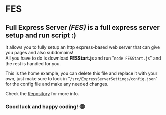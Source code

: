 <h1>FES</h1>
<h2>Full Express Server <i>(FES)</i> is a full express server setup and run script :)</h2>
<p>It allows you to fully setup an http express-based web server that can give you pages and also subdomains!
    <br>All you have to do is download <b>FESStart.js</b> and run "<code>node FESStart.js</code>" and the rest is handled for you.
</p>
<p>This is the home example, you can delete this file and replace it with your own, just make sure to look in "<code>/src/ExpressServerSettings/config.json</code>" for the config file and make any needed changes.</p>
<p>Check the <a href="https://github.com/TheFlagen430297/full-express-server" target="_blank">Repository</a> for more info.</p>
<h3>Good luck and happy coding! 😁</h3>
